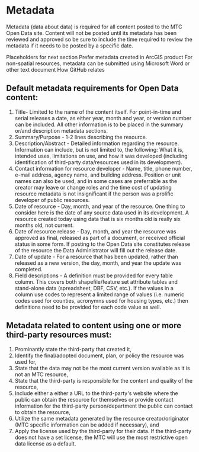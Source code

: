 # Metadata
Metadata (data about data) is required for all content posted to the MTC Open Data site. Content will not be posted until its metadata has been reviewed and approved so be sure to include the time required to review the metadata if it needs to be posted by a specific date.

Placeholders for next section
Prefer metadata created in ArcGIS product
For non-spatial resources, metadata can be submitted using Microsoft Word or other text document
How GitHub relates

## Default metadata requirements for Open Data content:
  1. Title- Limited to the name of the content itself. For point-in-time and serial releases a date, as either year, month and year, or version number can be included. All other information is to be placed in the summary or/and description metadata sections. 
  2. Summary/Purpose - 1-2 lines describing the resource.
  3. Description/Abstract - Detailed information regarding the resource. Information can include, but is not limited to, the following: What it is, intended uses, limitations on use, and how it was developed (including identification of third-party data/resources used in its development).
  4. Contact information for resource developer - Name, title, phone number, e-mail address, agency name, and building address. Position or unit names can also be used, and in some cases are preferrable as the creator may leave or change roles and the time cost of updating resource metadata is not insignificant if the person was a prolific developer of public resources.
  5. Date of resource - Day, month, and year of the resource. One thing to consider here is the date of any source data used in its development. A resource created today using data that is six months old is really six months old, not current.
  6. Date of resource release - Day, month, and year the resource was approved as final, released as part of a document, or received official status in some form. If posting to the Open Data site constitutes release of the resource the Data Administrator will fill out the release date.
  7. Date of update - For a resource that has been updated, rather than released as a new version, the day, month, and year the update was completed.
  8. Field descriptions - A definition must be provided for every table column. This covers both shapefile/feature set attribute tables and stand-alone data (spreadsheet, DBF, CSV, etc.). If the values in a column use codes to represent a limited range of values (i.e. numeric codes used for counties, acronymns used for housing types, etc.) then definitions need to be provided for each code value as well. 

## Metadata related to content using one or more third-party resources must:
  1. Prominantly state the third-party that created it,
  2. Identify the final/adopted document, plan, or policy the resource was used for,
  3. State that the data may not be the most current version available as it is not an MTC resource,
  4. State that the third-party is responsible for the content and quality of the resource,
  5. Include either a either a URL to the third-party's website where the public can obtain the resource for themselves or provide contact information for the third-party person/department the public can contact to obtain the resource, 
  6. Utilize the same metadata generated by the resource creator/originator (MTC specific information can be added if necessary), and
  7. Apply the license used by the third-party for their data. If the third-party does not have a set license, the MTC will use the most restrictive open data license as a default.
